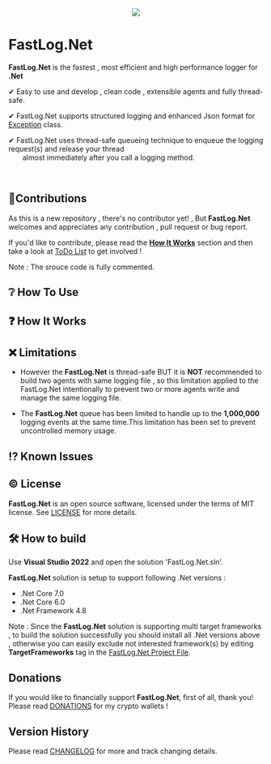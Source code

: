 <p align="center">
 <img src="https://github.com/ShayanFiroozi/FastLog.Net/blob/master/FastLog.Net/Icon/FastLogNet.ico"
</p>

# FastLog.Net

**FastLog.Net** is the fastest , most efficient and high performance logger for **.Net** 
 
✔ Easy to use and develop , clean code , extensible agents and fully thread-safe.  
 
✔ FastLog.Net supports structured logging and enhanced Json format for [Exception](https://learn.microsoft.com/en-us/dotnet/api/system.exception?view=net-7.0) class.  
 
✔ FastLog.Net uses thread-safe queueing technique to enqueue the logging request(s) and release your thread  
     almost immediately after you call a logging method.
 
<br/>

## 🤝Contributions

As this is a new repository , there's no contributor yet! , But **FastLog.Net** welcomes and appreciates any contribution , pull request or bug report.

If you'd like to contribute, please read the [**How It Works**](https://github.com/ShayanFiroozi/FastLog.Net#-how-it-works) section and then take a look at [ToDo List](ToDo.md) to get involved !
 
Note : The srouce code is fully commented.


## ❔ How To Use


## ❓ How It Works


## ❌ Limitations

- However the **FastLog.Net** is thread-safe BUT it is **NOT** recommended to build two agents with same logging file , so this limitation applied to the FastLog.Net intentionally to prevent two or more agents write and manage the same logging file.

- The **FastLog.Net** queue has been limited to handle up to the **1,000,000** logging events at the same time.This limitation has been set to prevent uncontrolled memory usage.

## ⁉ Known Issues


## © License

**FastLog.Net** is an open source software, licensed under the terms of MIT license.
See [LICENSE](LICENSE.md) for more details.


## 🛠 How to build

Use **Visual Studio 2022** and open the solution 'FastLog.Net.sln'.

**FastLog.Net** solution is setup to support following .Net versions :

- .Net Core 7.0
- .Net Core 6.0
- .Net Framework 4.8


Note : Since the **FastLog.Net** solution is supporting multi target frameworks , to build the solution successfully you should install all .Net versions above , otherwise you can easily exclude not interested framework(s) by editing **TargetFrameworks** tag in the [FastLog.Net Project File](https://github.com/ShayanFiroozi/FastLog.Net/blob/master/FastLog.Net/FastLog.Net.csproj).

## Donations
If you would like to financially support **FastLog.Net**, first of all, thank you! Please read [DONATIONS](DONATIONS.md) for my crypto wallets !

## Version History
Please read [CHANGELOG](CHANGELOG.md) for more and track changing details.
